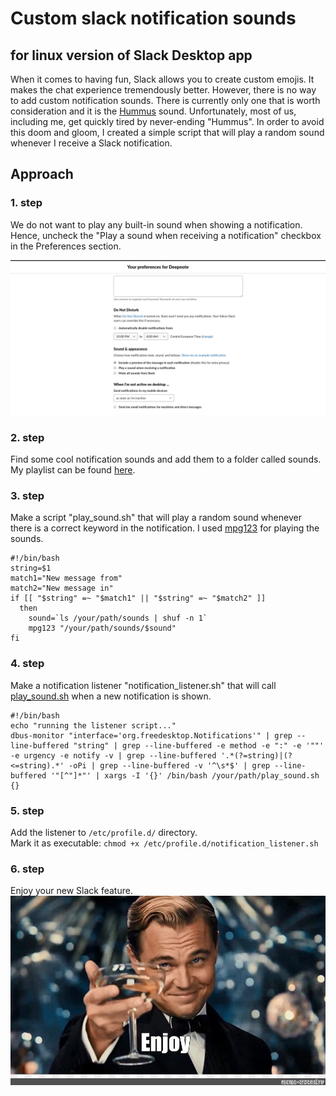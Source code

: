 # Custom slack notification sounds

## for linux version of Slack Desktop app

When it comes to having fun, Slack allows you to create custom emojis. It makes the chat experience tremendously better. However, there is no way to add custom notification sounds. There is currently only one that is worth consideration and it is the [Hummus](https://www.101soundboards.com/sounds/58615-hummus) sound. Unfortunately, most of us, including me, get quickly tired by never-ending "Hummus". In order to avoid this doom and gloom, I created a simple script that will play a random sound whenever I receive a Slack notification.

## Approach

### 1. step

We do not want to play any built-in sound when showing a notification. Hence, uncheck the "Play a sound when receiving a notification" checkbox in the Preferences section.

![slack](assets/slack.png)

### 2. step

Find some cool notification sounds and add them to a folder called sounds. My playlist can be found [here](sounds).

### 3. step

Make a script "play_sound.sh" that will play a random sound whenever there is a correct keyword in the notification. I used [mpg123](https://www.mpg123.de/) for playing the sounds.

```console
#!/bin/bash
string=$1
match1="New message from"
match2="New message in"
if [[ "$string" =~ "$match1" || "$string" =~ "$match2" ]]
  then
    sound=`ls /your/path/sounds | shuf -n 1`
    mpg123 "/your/path/sounds/$sound"
fi

```

### 4. step

Make a notification listener "notification_listener.sh" that will call [play_sound.sh](play_sound.sh) when a new notification is shown.

```console
#!/bin/bash
echo "running the listener script..."
dbus-monitor "interface='org.freedesktop.Notifications'" | grep --line-buffered "string" | grep --line-buffered -e method -e ":" -e '""' -e urgency -e notify -v | grep --line-buffered '.*(?=string)|(?<=string).*' -oPi | grep --line-buffered -v '^\s*$' | grep --line-buffered '"[^"]*"' | xargs -I '{}' /bin/bash /your/path/play_sound.sh {}
```

### 5. step

Add the listener to `/etc/profile.d/` directory. <br/> Mark it as executable: `chmod +x /etc/profile.d/notification_listener.sh`

### 6. step

Enjoy your new Slack feature.
![enjoy](assets/meme.jpg)
